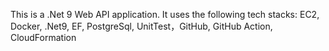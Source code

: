 This is a .Net 9 Web API application. It uses the following tech stacks:
EC2, Docker, .Net9, EF, PostgreSql, UnitTest，GitHub, GitHub Action, CloudFormation             